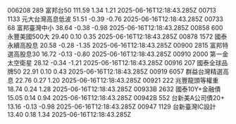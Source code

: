 006208	289	富邦台50	111.59	1.34	1.21	2025-06-16T12:18:43.285Z
00713	1133	元大台灣高息低波	51.51	-0.39	-0.76	2025-06-16T12:18:43.285Z
00733	68	富邦臺灣中小	38.64	-0.38	-0.98	2025-06-16T12:18:43.285Z
00858	600	永豐美國500大	29.40	0.10	0.35	2025-06-16T12:18:43.285Z
00878	1572	國泰永續高股息	20.58	-0.28	-1.35	2025-06-16T12:18:43.285Z
00900	2815	富邦特選高股息30	16.72	-0.13	-0.80	2025-06-16T12:18:43.285Z
00910	2000	第一金太空衛星	28.12	-0.34	-1.21	2025-06-16T12:18:43.285Z
00916	207	國泰全球品牌50	22.91	0.10	0.43	2025-06-16T12:18:43.285Z
00919	6057	群益台灣精選高息	22.76	0.27	1.20	2025-06-16T12:18:43.285Z
00921	222	兆豐龍頭等權重	18.74	0.24	1.28	2025-06-16T12:18:43.285Z
00933B	2632	國泰10Y+金融債	15.05	0.14	0.94	2025-06-16T12:18:43.285Z
00942B	552	台新美A公司債20+	13.16	-0.13	-0.98	2025-06-16T12:18:43.285Z
00947	1129	台新臺灣IC設計	13.40	0.18	1.34	2025-06-16T12:18:43.285Z